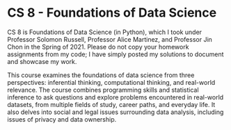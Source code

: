 # CS 8 - Foundations of Data Science
CS 8 is Foundations of Data Science (in Python), which I took under Professor Solomon Russell, Professor Alice Martinez, and Professor Jin Chon in the Spring of 2021. Please do not copy your homework assignments from my code; I have simply posted my solutions to document and showcase my work.

This course examines the foundations of data science from three perspectives: inferential thinking, computational thinking, and real-world relevance. The course combines programming skills and statistical inference to ask questions and explore problems encountered in real-world datasets, from multiple fields of study, career paths, and everyday life. It also delves into social and legal issues surrounding data analysis, including issues of privacy and data ownership.
